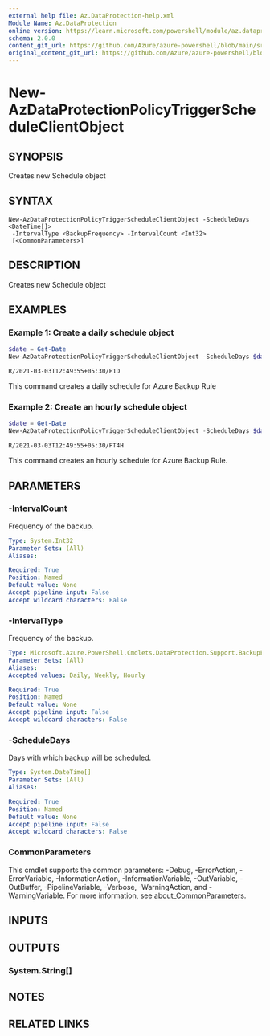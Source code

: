 ```yaml
---
external help file: Az.DataProtection-help.xml
Module Name: Az.DataProtection
online version: https://learn.microsoft.com/powershell/module/az.dataprotection/new-azdataprotectionpolicytriggerscheduleclientobject
schema: 2.0.0
content_git_url: https://github.com/Azure/azure-powershell/blob/main/src/DataProtection/DataProtection/help/New-AzDataProtectionPolicyTriggerScheduleClientObject.md
original_content_git_url: https://github.com/Azure/azure-powershell/blob/main/src/DataProtection/DataProtection/help/New-AzDataProtectionPolicyTriggerScheduleClientObject.md
---
```


# New-AzDataProtectionPolicyTriggerScheduleClientObject

## SYNOPSIS
Creates new Schedule object

## SYNTAX

```
New-AzDataProtectionPolicyTriggerScheduleClientObject -ScheduleDays <DateTime[]>
 -IntervalType <BackupFrequency> -IntervalCount <Int32>
 [<CommonParameters>]
```

## DESCRIPTION
Creates new Schedule object

## EXAMPLES

### Example 1: Create a daily schedule object
```powershell
$date = Get-Date
New-AzDataProtectionPolicyTriggerScheduleClientObject -ScheduleDays $date -IntervalType Daily -IntervalCount 1
```

```output
R/2021-03-03T12:49:55+05:30/P1D
```

This command creates a daily schedule for Azure Backup Rule

### Example 2: Create an hourly schedule object
```powershell
$date = Get-Date
New-AzDataProtectionPolicyTriggerScheduleClientObject -ScheduleDays $date -IntervalType Hourly -IntervalCount 4
```

```output
R/2021-03-03T12:49:55+05:30/PT4H
```

This command creates an hourly schedule for Azure Backup Rule.

## PARAMETERS

### -IntervalCount
Frequency of the backup.

```yaml
Type: System.Int32
Parameter Sets: (All)
Aliases:

Required: True
Position: Named
Default value: None
Accept pipeline input: False
Accept wildcard characters: False
```

### -IntervalType
Frequency of the backup.

```yaml
Type: Microsoft.Azure.PowerShell.Cmdlets.DataProtection.Support.BackupFrequency
Parameter Sets: (All)
Aliases:
Accepted values: Daily, Weekly, Hourly

Required: True
Position: Named
Default value: None
Accept pipeline input: False
Accept wildcard characters: False
```

### -ScheduleDays
Days with which backup will be scheduled.

```yaml
Type: System.DateTime[]
Parameter Sets: (All)
Aliases:

Required: True
Position: Named
Default value: None
Accept pipeline input: False
Accept wildcard characters: False
```

### CommonParameters
This cmdlet supports the common parameters: -Debug, -ErrorAction, -ErrorVariable, -InformationAction, -InformationVariable, -OutVariable, -OutBuffer, -PipelineVariable, -Verbose, -WarningAction, and -WarningVariable. For more information, see [about_CommonParameters](http://go.microsoft.com/fwlink/?LinkID=113216).

## INPUTS

## OUTPUTS

### System.String[]

## NOTES

## RELATED LINKS
